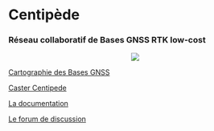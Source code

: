 # Centipède

### Réseau collaboratif de Bases GNSS RTK low-cost

<p align="center"><img src="https://raw.githubusercontent.com/jancelin/docs-centipedeRTK/master/assets/images/index/1.png">

[Cartographie des Bases GNSS](https://centipede.fr)

[Caster Centipede](http://caster.centipede.fr:2101)

[La documentation](http://docs.centipede.fr)

[Le forum de discussion](https://t.me/Centipede_RTK)








